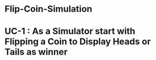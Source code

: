# Flip-Coin-Simulation

# UC-1 : As a Simulator start with Flipping a Coin to Display Heads or Tails as winner
